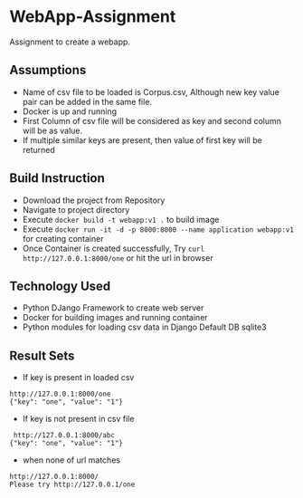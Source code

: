 # WebApp-Assignment
Assignment to create a webapp.

## Assumptions

* Name of csv file to be loaded is Corpus.csv, Although new key value pair can be added in the same file.
* Docker is up and running
* First Column of csv file will be considered as key and second column will be as value.
* If multiple similar keys are present, then value of first key will be returned

## Build Instruction

* Download the project from Repository
* Navigate to project directory
* Execute `docker build -t webapp:v1 .` to build image
* Execute `docker run -it -d -p 8000:8000 --name application webapp:v1` for creating container
* Once Container is created successfully, Try `curl http://127.0.0.1:8000/one` or hit the url in browser

## Technology Used
* Python DJango Framework to create web server
* Docker for building images and running container
* Python modules for loading csv data in Django Default DB sqlite3

## Result Sets
* If key is present in loaded csv
```
http://127.0.0.1:8000/one
{"key": "one", "value": "1"}
```
* If key is not present in csv file
```
 http://127.0.0.1:8000/abc
{"key": "one", "value": "1"}
```
* when none of url matches
```
http://127.0.0.1:8000/
Please try http://127.0.0.1/one
```

